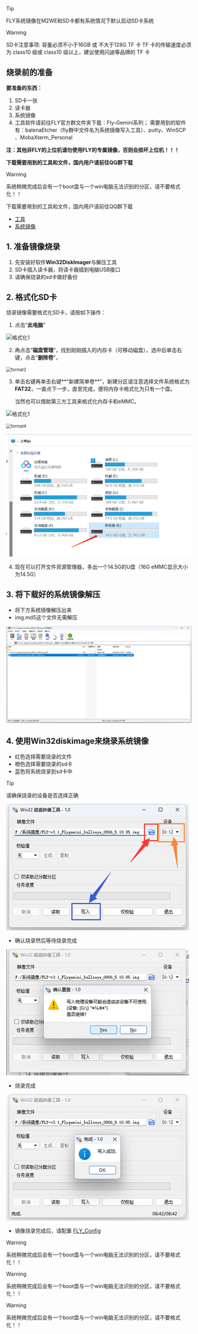 >[!TIP]
>FLY系统镜像在M2WE和SD卡都有系统情况下默认启动SD卡系统

>[!Warning]
>SD卡注意事项:
>容量必须不小于16GB 或 不大于128G TF 卡
>TF 卡的传输速度必须为 class10 级或 class10 级以上，建议使用闪迪等品牌的 TF 卡

## 烧录前的准备

**要准备的东西：**

1. SD卡一张
2. 读卡器
3. 系统镜像
4. 工具软件请前往FLY官方群文件夹下载：Fly-Gemini系列； 需要用到的软件有：balenaEtcher（fly群中文件名为系统镜像写入工具）、putty、WinSCP 、MobaXterm_Personal

**注：其他非FLY的上位机请勿使用FLY的专属镜像，否则会损坏上位机！！！**

**下载需要用到的工具和文件，国内用户请前往QQ群下载**

> [!Warning]
>
> 系统稍微完成后会有一个boot盘与一个win电脑无法识别的分区，请不要格式化！！

下载需要用到的工具和文件，国内用户请前往QQ群下载

* [工具](https://drive.google.com/drive/folders/1llH-lq-WsbIdwkmLL51n3OHo5dNNpcPy)
* [系统镜像](/introduction/downloadimg.md)

## 1. 准备镜像烧录

1. 先安装好软件**Win32DiskImager**与解压工具
2. SD卡插入读卡器，将读卡器插到电脑USB接口
3. 请确保烧录的sd卡做好备份

## 2. 格式化SD卡

  烧录镜像需要格式化SD卡，请按如下操作：

  1. 点击“**此电脑**” 

  ![格式化1](../images/boards/fly_pi/format1.png)

  2. 再点击“**磁盘管理**”，找到刚刚插入的内存卡（可移动磁盘），选中后单击右键，点击“**删除卷**”，

  <img src="../images/boards/fly_pi/format2.png" alt="format2" style="zoom: 80%;" />

  3. 单击右键再单击右键**“新建简单卷**”，新建分区请注意选择文件系统格式为**FAT32**，一直点下一步，直至完成，便将内存卡格式化为只有一个盘。
   
     当然也可以借助第三方工具来格式化内存卡和eMMC。

  ![格式化1](../images/boards/fly_pi/format3.png)

  <img src="../images/boards/fly_pi/format4.png" alt="format4" style="zoom:80%;" />

  ![format](../images/boards/fly_pi/format5.png)

4. 现在可以打开文件资源管理器，多出一个14.5G的U盘（16G eMMC显示大小为14.5G）



## 3. 将下载好的系统镜像解压

* 将下方系统镜像解压出来
* img.md5这个文件无需解压

![img](../images/boards/fly_pi/img.png)

## 4. 使用Win32diskimage来烧录系统镜像

* 红色选择需要烧录的文件
* 橙色选择需要烧录的sd卡
* 蓝色将系统烧录到sd卡中
>[!Tip]
>
>请确保烧录的设备是否选择正确

![win32](../images/boards/fly_pi/win32.png)

* 确认烧录然后等待烧录完成

![win32](../images/boards/fly_pi/win32_1.png)

* 烧录完成

![win32](../images/boards/fly_pi/win32_2.png)

* 镜像烧录完成后，请配置 [FLY_Config](/board/fly_pi/FLY_π_fly_config.md "点击即可跳转")

> [!Warning]
>
> 系统稍微完成后会有一个boot盘与一个win电脑无法识别的分区，请不要格式化！！

> [!Warning]
>
> 系统稍微完成后会有一个boot盘与一个win电脑无法识别的分区，请不要格式化！！

> [!Warning]
>
> 系统稍微完成后会有一个boot盘与一个win电脑无法识别的分区，请不要格式化！！